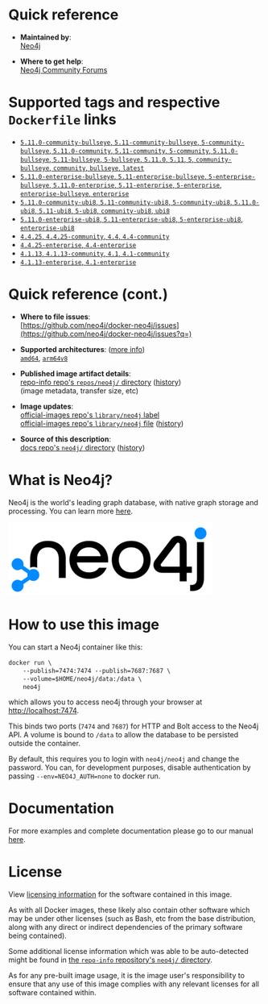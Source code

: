 <!--

********************************************************************************

WARNING:

    DO NOT EDIT "neo4j/README.md"

    IT IS AUTO-GENERATED

    (from the other files in "neo4j/" combined with a set of templates)

********************************************************************************

-->

# Quick reference

-	**Maintained by**:  
	[Neo4j](https://github.com/neo4j/docker-neo4j)

-	**Where to get help**:  
	[Neo4j Community Forums](https://community.neo4j.com)

# Supported tags and respective `Dockerfile` links

-	[`5.11.0-community-bullseye`, `5.11-community-bullseye`, `5-community-bullseye`, `5.11.0-community`, `5.11-community`, `5-community`, `5.11.0-bullseye`, `5.11-bullseye`, `5-bullseye`, `5.11.0`, `5.11`, `5`, `community-bullseye`, `community`, `bullseye`, `latest`](https://github.com/neo4j/docker-neo4j-publish/blob/8f65800e6dae9738baeef972c4726d93c02a3e19/5.11.0/bullseye/community/Dockerfile)
-	[`5.11.0-enterprise-bullseye`, `5.11-enterprise-bullseye`, `5-enterprise-bullseye`, `5.11.0-enterprise`, `5.11-enterprise`, `5-enterprise`, `enterprise-bullseye`, `enterprise`](https://github.com/neo4j/docker-neo4j-publish/blob/8f65800e6dae9738baeef972c4726d93c02a3e19/5.11.0/bullseye/enterprise/Dockerfile)
-	[`5.11.0-community-ubi8`, `5.11-community-ubi8`, `5-community-ubi8`, `5.11.0-ubi8`, `5.11-ubi8`, `5-ubi8`, `community-ubi8`, `ubi8`](https://github.com/neo4j/docker-neo4j-publish/blob/8f65800e6dae9738baeef972c4726d93c02a3e19/5.11.0/ubi8/community/Dockerfile)
-	[`5.11.0-enterprise-ubi8`, `5.11-enterprise-ubi8`, `5-enterprise-ubi8`, `enterprise-ubi8`](https://github.com/neo4j/docker-neo4j-publish/blob/8f65800e6dae9738baeef972c4726d93c02a3e19/5.11.0/ubi8/enterprise/Dockerfile)
-	[`4.4.25`, `4.4.25-community`, `4.4`, `4.4-community`](https://github.com/neo4j/docker-neo4j-publish/blob/ff223b3ef8e89fb2ef0fa6116e59f05abd28d9e4/4.4.25/bullseye/community/Dockerfile)
-	[`4.4.25-enterprise`, `4.4-enterprise`](https://github.com/neo4j/docker-neo4j-publish/blob/ff223b3ef8e89fb2ef0fa6116e59f05abd28d9e4/4.4.25/bullseye/enterprise/Dockerfile)
-	[`4.1.13`, `4.1.13-community`, `4.1`, `4.1-community`](https://github.com/neo4j/docker-neo4j-publish/blob/e96abe5736714a37ed22ed00c02718232eb9a15c/4.1.13/community/Dockerfile)
-	[`4.1.13-enterprise`, `4.1-enterprise`](https://github.com/neo4j/docker-neo4j-publish/blob/e96abe5736714a37ed22ed00c02718232eb9a15c/4.1.13/enterprise/Dockerfile)

# Quick reference (cont.)

-	**Where to file issues**:  
	[https://github.com/neo4j/docker-neo4j/issues](https://github.com/neo4j/docker-neo4j/issues?q=)

-	**Supported architectures**: ([more info](https://github.com/docker-library/official-images#architectures-other-than-amd64))  
	[`amd64`](https://hub.docker.com/r/amd64/neo4j/), [`arm64v8`](https://hub.docker.com/r/arm64v8/neo4j/)

-	**Published image artifact details**:  
	[repo-info repo's `repos/neo4j/` directory](https://github.com/docker-library/repo-info/blob/master/repos/neo4j) ([history](https://github.com/docker-library/repo-info/commits/master/repos/neo4j))  
	(image metadata, transfer size, etc)

-	**Image updates**:  
	[official-images repo's `library/neo4j` label](https://github.com/docker-library/official-images/issues?q=label%3Alibrary%2Fneo4j)  
	[official-images repo's `library/neo4j` file](https://github.com/docker-library/official-images/blob/master/library/neo4j) ([history](https://github.com/docker-library/official-images/commits/master/library/neo4j))

-	**Source of this description**:  
	[docs repo's `neo4j/` directory](https://github.com/docker-library/docs/tree/master/neo4j) ([history](https://github.com/docker-library/docs/commits/master/neo4j))

# What is Neo4j?

Neo4j is the world's leading graph database, with native graph storage and processing. You can learn more [here](http://neo4j.com/developer).

![logo](https://raw.githubusercontent.com/docker-library/docs/56823e63d5b6dd7ddbb9d5d3c4a8947778055d8e/neo4j/logo.png)

# How to use this image

You can start a Neo4j container like this:

```console
docker run \
    --publish=7474:7474 --publish=7687:7687 \
    --volume=$HOME/neo4j/data:/data \
    neo4j
```

which allows you to access neo4j through your browser at [http://localhost:7474](http://localhost:7474).

This binds two ports (`7474` and `7687`) for HTTP and Bolt access to the Neo4j API. A volume is bound to `/data` to allow the database to be persisted outside the container.

By default, this requires you to login with `neo4j/neo4j` and change the password. You can, for development purposes, disable authentication by passing `--env=NEO4J_AUTH=none` to docker run.

# Documentation

For more examples and complete documentation please go to our manual [here](http://neo4j.com/docs/operations-manual/current/deployment/single-instance/docker/).

# License

View [licensing information](https://neo4j.com/licensing) for the software contained in this image.

As with all Docker images, these likely also contain other software which may be under other licenses (such as Bash, etc from the base distribution, along with any direct or indirect dependencies of the primary software being contained).

Some additional license information which was able to be auto-detected might be found in [the `repo-info` repository's `neo4j/` directory](https://github.com/docker-library/repo-info/tree/master/repos/neo4j).

As for any pre-built image usage, it is the image user's responsibility to ensure that any use of this image complies with any relevant licenses for all software contained within.
